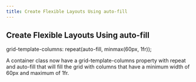 ```yaml
---
title: Create Flexible Layouts Using auto-fill
---
```

## Create Flexible Layouts Using auto-fill

 grid-template-columns: repeat(auto-fill, minmax(60px, 1fr));

A container class now have a grid-template-columns property with repeat and auto-fill that will fill the grid with columns that have a minimum width of 60px and maximum of 1fr.
